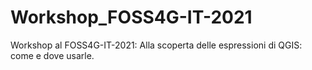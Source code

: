 # Workshop_FOSS4G-IT-2021
Workshop al FOSS4G-IT-2021: Alla scoperta delle espressioni di QGIS: come e dove usarle.

